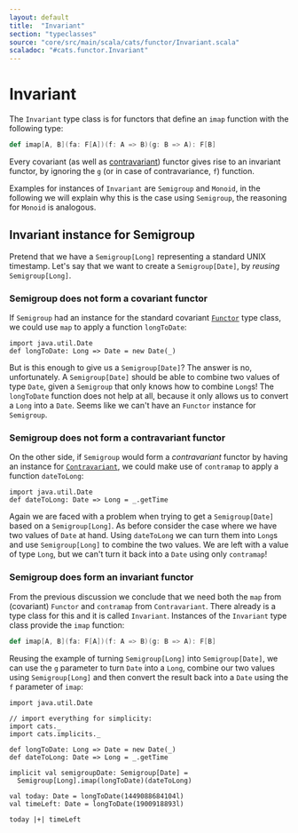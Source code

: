 ```yaml
---
layout: default
title:  "Invariant"
section: "typeclasses"
source: "core/src/main/scala/cats/functor/Invariant.scala"
scaladoc: "#cats.functor.Invariant"
---
```

# Invariant

The `Invariant` type class is for functors that define an `imap`
function with the following type:

```scala
def imap[A, B](fa: F[A])(f: A => B)(g: B => A): F[B]
```

Every covariant (as well as [contravariant](contravariant.html)) functor gives rise to an invariant
functor, by ignoring the `g` (or in case of contravariance, `f`) function.

Examples for instances of `Invariant` are `Semigroup` and `Monoid`, in
the following we will explain why this is the case using `Semigroup`, the
reasoning for `Monoid` is analogous.

## Invariant instance for Semigroup

Pretend that we have a `Semigroup[Long]` representing a standard UNIX
timestamp.  Let's say that we want to create a `Semigroup[Date]`, by
*reusing* `Semigroup[Long]`.

### Semigroup does not form a covariant functor

If `Semigroup` had an instance for the standard covariant [`Functor`](functor.html)
type class, we could use `map` to apply a function `longToDate`:

```tut:silent
import java.util.Date
def longToDate: Long => Date = new Date(_)
```

But is this enough to give us a `Semigroup[Date]`?  The answer is no,
unfortunately.  A `Semigroup[Date]` should be able to combine two
values of type `Date`, given a `Semigroup` that only knows how to
combine `Long`s!  The `longToDate` function does not help at all,
because it only allows us to convert a `Long` into a `Date`.  Seems
like we can't have an `Functor` instance for `Semigroup`.

### Semigroup does not form a contravariant functor

On the other side, if `Semigroup` would form a *contravariant* functor
by having an instance for [`Contravariant`](contravariant.html), we could make use of
`contramap` to apply a function `dateToLong`:

```tut:silent
import java.util.Date
def dateToLong: Date => Long = _.getTime
```

Again we are faced with a problem when trying to get a
`Semigroup[Date]` based on a `Semigroup[Long]`.  As before consider
the case where we have two values of `Date` at hand.  Using
`dateToLong` we can turn them into `Long`s and use `Semigroup[Long]`
to combine the two values.  We are left with a value of type `Long`,
but we can't turn it back into a `Date` using only `contramap`!

### Semigroup does form an invariant functor

From the previous discussion we conclude that we need both the `map`
from (covariant) `Functor` and `contramap` from `Contravariant`.
There already is a type class for this and it is called `Invariant`.
Instances of the `Invariant` type class provide the `imap` function:

```scala
def imap[A, B](fa: F[A])(f: A => B)(g: B => A): F[B]
```

Reusing the example of turning `Semigroup[Long]` into
`Semigroup[Date]`, we can use the `g` parameter to turn `Date` into a
`Long`, combine our two values using `Semigroup[Long]` and then
convert the result back into a `Date` using the `f` parameter of
`imap`:

```tut:silent
import java.util.Date

// import everything for simplicity:
import cats._
import cats.implicits._

def longToDate: Long => Date = new Date(_)
def dateToLong: Date => Long = _.getTime

implicit val semigroupDate: Semigroup[Date] =
  Semigroup[Long].imap(longToDate)(dateToLong)

val today: Date = longToDate(1449088684104l)
val timeLeft: Date = longToDate(1900918893l)
```

```tut:book
today |+| timeLeft
```
